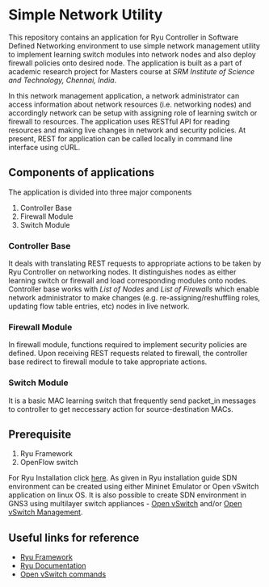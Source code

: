 # Simple Network Utility
This repository contains an application for Ryu Controller in Software Defined Networking environment to use simple network management utility to implement learning switch modules into network nodes and also deploy firewall policies onto desired node. The application is built as a part of academic research project for Masters course at *SRM Institute of Science and Technology, Chennai, India*.

In this network management application, a network administrator can access information about network resources (i.e. networking nodes) and accordingly network can be setup with assigning role of learning switch or firewall to resources. The application uses RESTful API for reading resources and making live changes in network and security policies. At present, REST for application can be called locally in command line interface using cURL.

## Components of applications
The application is divided into three major components
1) Controller Base
2) Firewall Module
3) Switch Module

### Controller Base
It deals with translating REST requests to appropriate actions to be taken by Ryu Controller on networking nodes. It distinguishes nodes as either learning switch or firewall and load corresponding modules onto nodes. Controller base works with *List of Nodes* and *List of Firewalls* which enable network administrator to make changes (e.g. re-assigning/reshuffling roles, updating flow table entries, etc) nodes in live network.

### Firewall Module
In firewall module, functions required to implement security policies are defined. Upon receiving REST requests related to firewall, the controller base redirect to firewall module to take appropriate actions.

### Switch Module
It is a basic MAC learning switch that frequently send packet_in messages to controller to get neccessary action for source-destination MACs.

## Prerequisite
1) Ryu Framework
2) OpenFlow switch

For Ryu Installation click [here](https://osrg.github.io/ryu-book/en/html/installation_guide.html). As given in Ryu installation guide SDN environment can be created using either Mininet Emulator or Open vSwitch application on linux OS. It is also possible to create SDN environment in GNS3 using multilayer switch appliances - [Open vSwitch](http://docs.gns3.com/appliances/openvswitch.html) and/or [Open vSwitch Management](http://docs.gns3.com/appliances/openvswitch-management.html).

## Useful links for reference
* [Ryu Framework](https://osrg.github.io/ryu-book/en/Ryubook.pdf)
* [Ryu Documentation](https://ryu.readthedocs.io/en/latest/getting_started.html)
* [Open vSwitch commands](http://www.openvswitch.org/support/dist-docs/)
